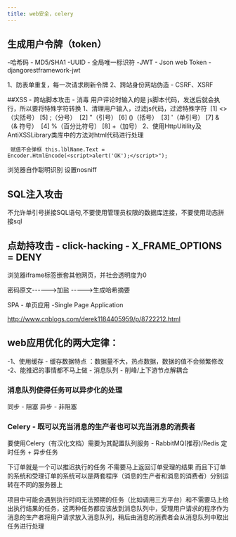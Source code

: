 ```yaml
---
title: web安全，celery
---
```

## 生成用户令牌（token）

 -哈希码 - MD5/SHA1
 -UUID - 全局唯一标识符
 -JWT - Json web Token - djangorestframework-jwt

1、防表单重复，每一次请求刷新令牌
2、跨站身份网站伪造 - CSRF、XSRF

##XSS - 跨站脚本攻击 - 消毒
用户评论时输入的是 js脚本代码，发送后就会执行，所以要将特殊字符转换
 1、清理用户输入，过滤js代码，过滤特殊字符
​          [1] <>（尖括号）     [5] ;（分号）
​          [2] "（引号）           [6] ()（括号）
​          [3] '（单引号）         [7] &（& 符号）
​          [4] %（百分比符号）	[8] +（加号）
 2、使用HttpUitility及AntiXSSLibrary类库中的方法对html代码进行处理
```
 赋值不会弹框 this.lblName.Text = Encoder.HtmlEncode(<script>alert('OK');</script>");
```
浏览器自作聪明识别  设置nosniff

## SQL注入攻击
不允许单引号拼接SQL语句,不要使用管理员权限的数据库连接，不要使用动态拼接sql

## 点劫持攻击 - click-hacking - X_FRAME_OPTIONS = DENY
浏览器iframe标签嵌套其他网页，并社会透明度为0


密码原文------>加盐  ----->生成哈希摘要

SPA - 单页应用 -Single Page Application

http://www.cnblogs.com/derek1184405959/p/8722212.html

## web应用优化的两大定律：

-1、使用缓存 - 缓存数据特点 ：数据量不大，热点数据，数据的值不会频繁修改
-2、能推迟的事情都不马上做 - 消息队列 - 削峰/上下游节点解耦合

### 消息队列使得任务可以异步化的处理
同步 - 阻塞
异步 - 非阻塞

### Celery - 既可以充当消息的生产者也可以充当消息的消费者
要使用Celery（有汉化文档）需要为其配置队列服务 - RabbitMQ(推荐)/Redis
定时任务 + 异步任务

下订单就是一个可以推迟执行的任务  不需要马上返回订单受理的结果 而且下订单的系统和受理订单的系统可以是两套程序（消息的生产者和消息的消费者）分别运转在不同的服务器上

项目中可能会遇到执行时间无法预期的任务（比如调用三方平台）和不需要马上给出执行结果的任务，这两种任务都应该放到消息队列中，受理用户请求的程序作为消息的生产者将用户请求放入消息队列，稍后由消息的消费者会从消息队列中取出任务进行处理
